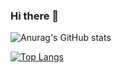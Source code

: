 ### Hi there 👋

![Anurag's GitHub stats](https://github-readme-stats.vercel.app/api?username=danillogoncalves&show_icons=true)

[![Top Langs](https://github-readme-stats.vercel.app/api/top-langs/?username=danillogoncalves&layout=compact)](https://github.com/danillogoncalves/github-readme-stats)

<!--
**danillogoncalves/danillogoncalves** is a ✨ _special_ ✨ repository because its `README.md` (this file) appears on your GitHub profile.

Here are some ideas to get you started:

- 🔭 I’m currently working on ...
- 🌱 I’m currently learning ...
- 👯 I’m looking to collaborate on ...
- 🤔 I’m looking for help with ...
- 💬 Ask me about ...
- 📫 How to reach me: ...
- 😄 Pronouns: ...
- ⚡ Fun fact: ...
-->
